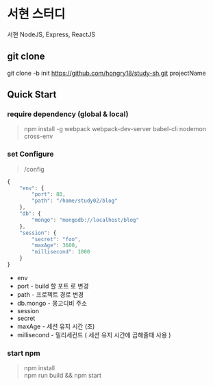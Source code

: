 # 서현 스터디

서현 NodeJS, Express, ReactJS

## git clone
git clone -b init https://github.com/hongry18/study-sh.git projectName

## Quick Start

### require dependency (global & local)
> npm install -g webpack webpack-dev-server babel-cli nodemon cross-env

### set Configure
> /config
```javascript
{
    "env": {
        "port": 80,
        "path": "/home/study02/blog"
    },
    "db": {
        "mongo": "mongodb://localhost/blog"
    },
    "session": {
        "secret": "foo",
        "maxAge": 3600,
        "millisecond": 1000
    }
}
```

* env
 * port - build 할 포트 로 변경
 * path - 프로젝트 경로 변경
* db.mongo - 몽고디비 주소
* session
 * secret
 * maxAge - 세션 유지 시간 (초)
 * millisecond - 밀리세컨드 ( 세션 유지 시간에 곱해줄때 사용 )

### start npm
> npm install<br />
npm run build && npm start
